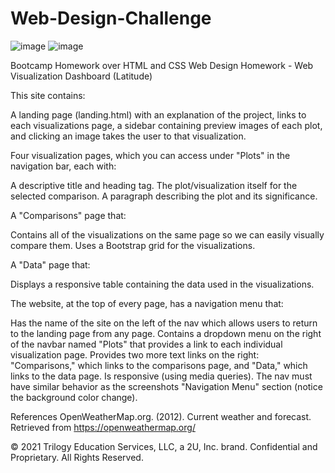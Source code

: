 # Web-Design-Challenge
![image](https://user-images.githubusercontent.com/78701437/131882266-c52f961e-780e-4029-a3c5-af700a114169.png)
![image](https://user-images.githubusercontent.com/78701437/131882324-1aa640a9-5466-4bc7-8857-947dfe0f0697.png)

Bootcamp Homework over HTML and CSS
Web Design Homework - Web Visualization Dashboard (Latitude)

This site contains:

A landing page (landing.html) with an explanation of the project, links to each visualizations page, a sidebar containing preview images of each plot, and clicking an image takes the user to that visualization.

Four visualization pages, which you can access under "Plots" in the navigation bar, each with:

A descriptive title and heading tag.
The plot/visualization itself for the selected comparison.
A paragraph describing the plot and its significance.


A "Comparisons" page that:

Contains all of the visualizations on the same page so we can easily visually compare them.
Uses a Bootstrap grid for the visualizations.

A "Data" page that:

Displays a responsive table containing the data used in the visualizations.


The website, at the top of every page, has a navigation menu that:

Has the name of the site on the left of the nav which allows users to return to the landing page from any page.
Contains a dropdown menu on the right of the navbar named "Plots" that provides a link to each individual visualization page.
Provides two more text links on the right: "Comparisons," which links to the comparisons page, and "Data," which links to the data page.
Is responsive (using media queries). The nav must have similar behavior as the screenshots "Navigation Menu" section (notice the background color change).


References
OpenWeatherMap.org. (2012). Сurrent weather and forecast. Retrieved from https://openweathermap.org/

© 2021 Trilogy Education Services, LLC, a 2U, Inc. brand. Confidential and Proprietary. All Rights Reserved.
